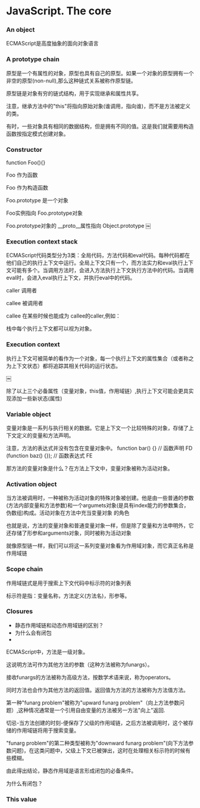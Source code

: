 # JavaScript. The core

### An object

ECMAScript是高度抽象的面向对象语言

### A prototype chain

原型是一个有属性的对象，原型也具有自己的原型。如果一个对象的原型拥有一个非空的原型(non-null),那么这种链式关系被称作原型链。

原型链是对象有穷的链式结构，用于实现继承和属性共享。

注意，继承方法中的"this"将指向原始对象(谁调用，指向谁)，而不是方法被定义的类。

有时，一些对象具有相同的数据结构，但是拥有不同的值。这是我们就需要用构造函数按指定模式创建对象。

### Constructor

function Foo(){}

Foo 作为函数

Foo 作为构造函数

Foo.prototype 是一个对象

Foo实例指向 Foo.prototype对象

Foo.prototype对象的 __proto__属性指向 Object.prototype
￼

### Execution context stack

ECMAScript代码类型分为3类：全局代码，方法代码和eval代码。每种代码都在他们自己的执行上下文中运行。全局上下文只有一个，而方法实力和eval执行上下文可能有多个。当调用方法时，会进入方法执行上下文执行方法中的代码。当调用eval时，会进入eval执行上下文，并执行eval中的代码。

caller 调用者

callee 被调用者

callee 在某些时候也能成为 callee的caller,例如：

栈中每个执行上下文都可以视为对象。

### Execution context

执行上下文可被简单的看作为一个对象，每一个执行上下文的属性集合（或者称之为上下文状态）都将追踪其相关代码的运行状态。

￼

除了以上三个必备属性（变量对象，this值，作用域链）,执行上下文可能会更具实现添加一些新状态(属性)

### Variable object

变量对象是一系列与执行相关的数据。它是上下文一个比较特殊的对象，存储了上下文定义的变量和方法声明。

注意，方法的表达式并没有包含在变量对象中。
function bar() {} // 函数声明 FD
(function baz() {}); // 函数表达式 FE

那方法的变量对象是什么？在方法上下文中，变量对象被称为活动对象。

### Activation object

当方法被调用时，一种被称为活动对象的特殊对象被创建。他是由一些普通的参数(方法内部变量和方法参数)和一个argumets对象(是具有index能力的参数集合，伪数组)构成。活动对象在方法中充当变量对象 的角色

也就是说，方法的变量对象和普通变量对象一样，但是除了变量和方法申明外，它还存储了形参和arguments对象，同时被称为活动对象

就像原型链一样，我们可以将这一系列变量对象看为作用域对象，而它真正名称是作用域链

### Scope chain

作用域链式是用于搜索上下文代码中标示符的对象列表

标示符是指：变量名称，方法定义(方法名)，形参等。

### Closures

* 静态作用域链和动态作用域链的区别？
* 为什么会有闭包
* 


ECMAScript中，方法是一级对象。

这说明方法可作为其他方法的参数（这种方法被称为funargs）。

接收funargs的方法被称为高级方法，按数学术语来说，称为operators。

同时方法也会作为其他方法的返回值。返回值为方法的方法被称为方法值方法。


第一种"funarg problem"被称为"upward funarg problem"（向上方法参数问题）,这种情况通常是一个引用自由变量的方法被另一方法"向上"返回.

切忌-当方法创建的时刻-便保存了父级的作用域链，之后方法被调用时，这个被存储的作用域链将用于搜索变量。

"funarg problem"的第二种类型被称为"downward funarg problem"(向下方法参数问题)，在这类问题中，父级上下文已被弹出，这时在处理相关标示符的时候有些模糊。

由此得出结论，静态作用域是语言形成闭包的必备条件。

为什么有闭包？

### This value


